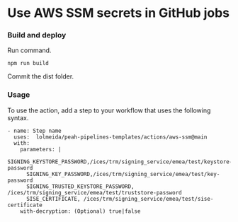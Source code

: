 # Use AWS SSM secrets in GitHub jobs

### Build and deploy

Run command.

```
npm run build
```

Commit the dist folder.

### Usage

To use the action, add a step to your workflow that uses the following syntax.

```
- name: Step name
  uses:  lolmeida/peah-pipelines-templates/actions/aws-ssm@main
  with:
    parameters: |
      SIGNING_KEYSTORE_PASSWORD,/ices/trm/signing_service/emea/test/keystore-password
      SIGNING_KEY_PASSWORD,/ices/trm/signing_service/emea/test/key-password
      SIGNING_TRUSTED_KEYSTORE_PASSWORD, /ices/trm/signing_service/emea/test/truststore-password
      SISE_CERTIFICATE, /ices/trm/signing_service/emea/test/sise-certificate
    with-decryption: (Optional) true|false
```

